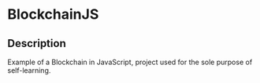 # BlockchainJS
## **Description**
Example of a Blockchain in JavaScript, project used for the sole purpose of self-learning.
